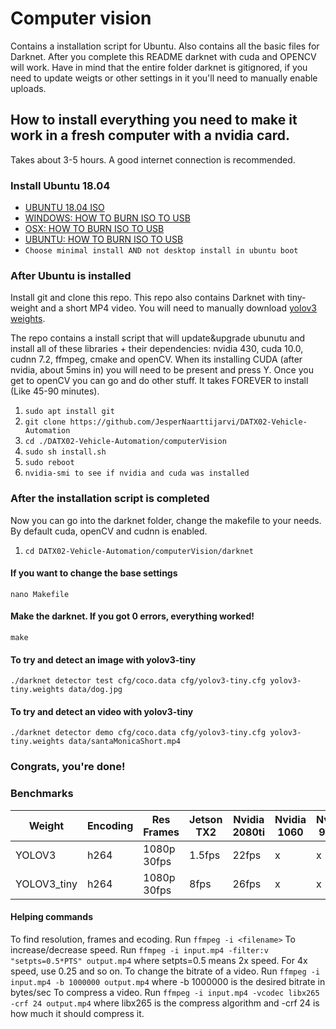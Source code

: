 # Computer vision
Contains a installation script for Ubuntu. Also contains all the basic files for Darknet. After you complete this README darknet with cuda and OPENCV will work. Have in mind that the entire folder darknet is gitignored, if you need to update weigts or other settings in it you'll need to manually enable uploads.

## How to install everything you need to make it work in a fresh computer with a nvidia card.
Takes about 3-5 hours. A good internet connection is recommended.

### Install Ubuntu 18.04
- [UBUNTU 18.04 ISO](http://releases.ubuntu.com/18.04.4/ubuntu-18.04.4-desktop-amd64.iso?_ga=2.123161739.1046437142.1583252540-1896361471.1583252540)
- [WINDOWS: HOW TO BURN ISO TO USB](https://ubuntu.com/tutorials/tutorial-create-a-usb-stick-on-windows#1-overview)
- [OSX: HOW TO BURN ISO TO USB](https://ubuntu.com/tutorials/tutorial-create-a-usb-stick-on-macos?_ga=2.223117851.1046437142.1583252540-1896361471.1583252540#1-overview)
- [UBUNTU: HOW TO BURN ISO TO USB](https://ubuntu.com/tutorials/tutorial-create-a-usb-stick-on-ubuntu?_ga=2.223117851.1046437142.1583252540-1896361471.1583252540#1-overview)
- ``Choose minimal install AND not desktop install in ubuntu boot``

### After Ubuntu is installed
Install git and clone this repo. This repo also contains Darknet with tiny-weight and a short MP4 video. You will need to manually download [yolov3 weights](https://pjreddie.com/media/files/yolov3.weights).

The repo contains a install script that will update&upgrade ubunutu and install all of these libraries + their dependencies: nvidia 430, cuda 10.0, cudnn 7.2, ffmpeg, cmake and openCV.
When its installing CUDA (after nvidia, about 5mins in) you will need to be present and press Y.
Once you get to openCV you can go and do other stuff. It takes FOREVER to install (Like 45-90 minutes).

1. ``sudo apt install git``
2. ``git clone https://github.com/JesperNaarttijarvi/DATX02-Vehicle-Automation``
3. ``cd ./DATX02-Vehicle-Automation/computerVision``
4. ``sudo sh install.sh``
5. ``sudo reboot``
6. ``nvidia-smi to see if nvidia and cuda was installed``

### After the installation script is completed
Now you can go into the darknet folder, change the makefile to your needs. By default cuda, openCV and cudnn is enabled.

1. ``cd DATX02-Vehicle-Automation/computerVision/darknet``
#### If you want to change the base settings
``nano Makefile``
#### Make the darknet. If you got 0 errors, everything worked! 
``make``
#### To try and detect an **image** with yolov3-tiny
``./darknet detector test cfg/coco.data cfg/yolov3-tiny.cfg yolov3-tiny.weights data/dog.jpg``
#### To try and detect an **video** with yolov3-tiny
``./darknet detector demo cfg/coco.data cfg/yolov3-tiny.cfg yolov3-tiny.weights data/santaMonicaShort.mp4``

### **Congrats, you're done!**


### Benchmarks
|Weight| Encoding | Res Frames|Jetson TX2|Nvidia 2080ti|Nvidia 1060|Nvidia 980ti|
|---|---|---|---|---|---|---|
|YOLOV3| h264 | 1080p 30fps|1.5fps|22fps|x|x|
|YOLOV3_tiny| h264 | 1080p 30fps|8fps|26fps|x|x|


#### Helping commands
To find resolution, frames and ecoding. Run `ffmpeg -i <filename>` </b>
To increase/decrease speed. Run `ffmpeg -i input.mp4 -filter:v "setpts=0.5*PTS" output.mp4` where setpts=0.5 means 2x speed. For 4x speed, use 0.25 and so on. </b>
To change the bitrate of a video. Run `ffmpeg -i input.mp4 -b 1000000 output.mp4` where -b 1000000 is the desired bitrate in bytes/sec </b>
To compress a video. Run `ffmpeg -i input.mp4 -vcodec libx265 -crf 24 output.mp4` where libx265 is the compress algorithm and 
-crf 24 is how much it should compress it.
